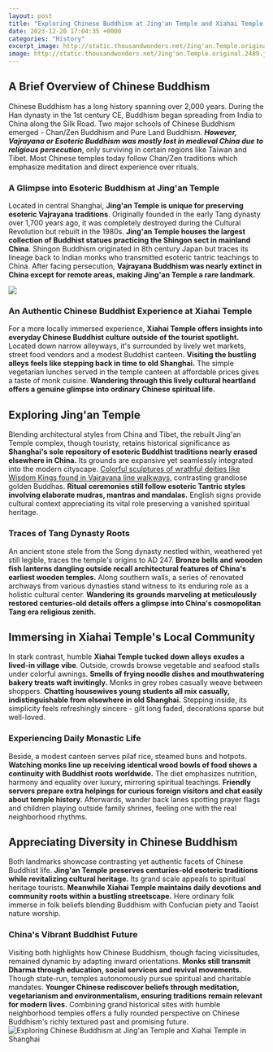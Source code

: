 ```yaml
---
layout: post
title: "Exploring Chinese Buddhism at Jing'an Temple and Xiahai Temple in Shanghai"
date: 2023-12-20 17:04:35 +0000
categories: "History"
excerpt_image: http://static.thousandwonders.net/Jing'an.Temple.original.2489.jpg
image: http://static.thousandwonders.net/Jing'an.Temple.original.2489.jpg
---
```


## A Brief Overview of Chinese Buddhism 
Chinese Buddhism has a long history spanning over 2,000 years. During the Han dynasty in the 1st century CE, Buddhism began spreading from India to China along the Silk Road. Two major schools of Chinese Buddhism emerged - Chan/Zen Buddhism and Pure Land Buddhism. ***However, Vajrayana or Esoteric Buddhism was mostly lost in medieval China due to religious persecution***, only surviving in certain regions like Taiwan and Tibet. Most Chinese temples today follow Chan/Zen traditions which emphasize meditation and direct experience over rituals.
### A Glimpse into Esoteric Buddhism at Jing'an Temple
Located in central Shanghai, **Jing'an Temple is unique for preserving esoteric Vajrayana traditions**. Originally founded in the early Tang dynasty over 1,700 years ago, it was completely destroyed during the Cultural Revolution but rebuilt in the 1980s. **Jing'an Temple houses the largest collection of Buddhist statues practicing the Shingon sect in mainland China**. Shingon Buddhism originated in 8th century Japan but traces its lineage back to Indian monks who transmitted esoteric tantric teachings to China. After facing persecution, **Vajrayana Buddhism was nearly extinct in China except for remote areas, making Jing'an Temple a rare landmark.**

![](http://hushhushasia.com/wp-content/uploads/2020/12/20170905_125952-scaled.jpg)
### An Authentic Chinese Buddhist Experience at Xiahai Temple 
For a more locally immersed experience, **Xiahai Temple offers insights into everyday Chinese Buddhist culture outside of the tourist spotlight.** Located down narrow alleyways, it's surrounded by lively wet markets, street food vendors and a modest Buddhist canteen. **Visiting the bustling alleys feels like stepping back in time to old Shanghai.** The simple vegetarian lunches served in the temple canteen at affordable prices gives a taste of monk cuisine. **Wandering through this lively cultural heartland offers a genuine glimpse into ordinary Chinese spiritual life.**
## Exploring Jing'an Temple 
Blending architectural styles from China and Tibet, the rebuilt Jing'an Temple complex, though touristy, retains historical significance as **Shanghai's sole repository of esoteric Buddhist traditions nearly erased elsewhere in China.** Its grounds are expansive yet seamlessly integrated into the modern cityscape. [Colorful sculptures of wrathful deities like Wisdom Kings found in Vajrayana line walkways](https://setit.github.io/2024-01-08-mengunjungi-rumania-pengalaman-terbaik-di-negara-yang-masih-asing-ini/), contrasting grandiose golden Buddhas. **Ritual ceremonies still follow esoteric Tantric styles involving elaborate mudras, mantras and mandalas.** English signs provide cultural context appreciating its vital role preserving a vanished spiritual heritage.  
### Traces of Tang Dynasty Roots 
An ancient stone stele from the Song dynasty nestled within, weathered yet still legible, traces the temple's origins to AD 247. **Bronze bells and wooden fish lanterns dangling outside recall architectural features of China's earliest wooden temples.** Along southern walls, a series of renovated archways from various dynasties stand witness to its enduring role as a holistic cultural center. **Wandering its grounds marveling at meticulously restored centuries-old details offers a glimpse into China's cosmopolitan Tang era religious zenith.**
## Immersing in Xiahai Temple's Local Community
In stark contrast, humble **Xiahai Temple tucked down alleys exudes a lived-in village vibe**. Outside, crowds browse vegetable and seafood stalls under colorful awnings. **Smells of frying noodle dishes and mouthwatering bakery treats waft invitingly.** Monks in grey robes casually weave between shoppers. **Chatting housewives young students all mix casually, indistinguishable from elsewhere in old Shanghai.** Stepping inside, its simplicity feels refreshingly sincere - gilt long faded, decorations sparse but well-loved.  
### Experiencing Daily Monastic Life  
Beside, a modest canteen serves pilaf rice, steamed buns and hotpots. **Watching monks line up receiving identical wood bowls of food shows a continuity with Buddhist roots worldwide.** The diet emphasizes nutrition, harmony and equality over luxury, mirroring spiritual teachings. **Friendly servers prepare extra helpings for curious foreign visitors and chat easily about temple history.** Afterwards, wander back lanes spotting prayer flags and children playing outside family shrines, feeling one with the real neighborhood rhythms.
## Appreciating Diversity in Chinese Buddhism
Both landmarks showcase contrasting yet authentic facets of Chinese Buddhist life. **Jing'an Temple preserves centuries-old esoteric traditions while revitalizing cultural heritage.** Its grand scale appeals to spiritual heritage tourists. **Meanwhile Xiahai Temple maintains daily devotions and community roots within a bustling streetscape.** Here ordinary folk immerse in folk beliefs blending Buddhism with Confucian piety and Taoist nature worship. 
### China's Vibrant Buddhist Future
Visiting both highlights how Chinese Buddhism, though facing vicissitudes, remained dynamic by adapting inward orientations. **Monks still transmit Dharma through education, social services and revival movements.** Though state-run, temples autonomously pursue spiritual and charitable mandates. **Younger Chinese rediscover beliefs through meditation, vegetarianism and environmentalism, ensuring traditions remain relevant for modern lives.** Combining grand historical sites with humble neighborhood temples offers a fully rounded perspective on Chinese Buddhism's richly textured past and promising future.
![Exploring Chinese Buddhism at Jing'an Temple and Xiahai Temple in Shanghai](http://static.thousandwonders.net/Jing'an.Temple.original.2489.jpg)